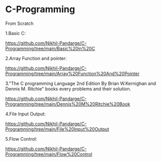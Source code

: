 # C-Programming
From Scratch

1.Basic C:

https://github.com/Nikhil-Pandarge/C-Programming/tree/main/Basic%20in%20C

2.Array Function and pointer:

https://github.com/Nikhil-Pandarge/C-Programming/tree/main/Array%20Function%20And%20Pointer

3."The C programming Language 2nd Edition By Brian W.Kernighan and Dennis M. Ritchie" books every problems and their solution.

https://github.com/Nikhil-Pandarge/C-Programming/tree/main/Dennis%20M%20Ritchie%20Book

4.File Input Output:

https://github.com/Nikhil-Pandarge/C-Programming/tree/main/File%20Input%20Output

5.Flow Control:

https://github.com/Nikhil-Pandarge/C-Programming/tree/main/Flow%20Control
